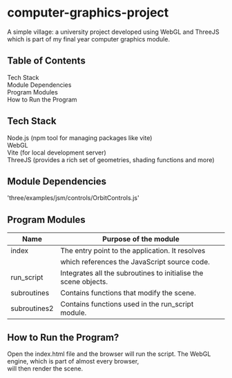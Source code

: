 # computer-graphics-project
A simple village: a university project developed using WebGL and ThreeJS which is part of my final year computer graphics module.

## Table of Contents
  Tech Stack  
  Module Dependencies  
  Program Modules  
  How to Run the Program

## Tech Stack
  Node.js (npm tool for managing packages like vite)  
  WebGL  
  Vite (for local development server)  
  ThreeJS (provides a rich set of geometries, shading functions and more)

## Module Dependencies
'three/examples/jsm/controls/OrbitControls.js'

## Program Modules
|Name         |Purpose of the module                                              |  
|---|---|
|index        |The entry point to the application. It resolves <script></script>  |
|             |which references the JavaScript source code.|  
|run_script   |Integrates all the subroutines to initialise the scene objects.    |  
|subroutines  |Contains functions that modify the scene.                          |  
|subroutines2 |Contains functions used in the run_script module.                  |  

## How to Run the Program?
Open the index.html file and the browser will run the script. The WebGL engine, which is part of almost every browser,   
will then render the scene.

